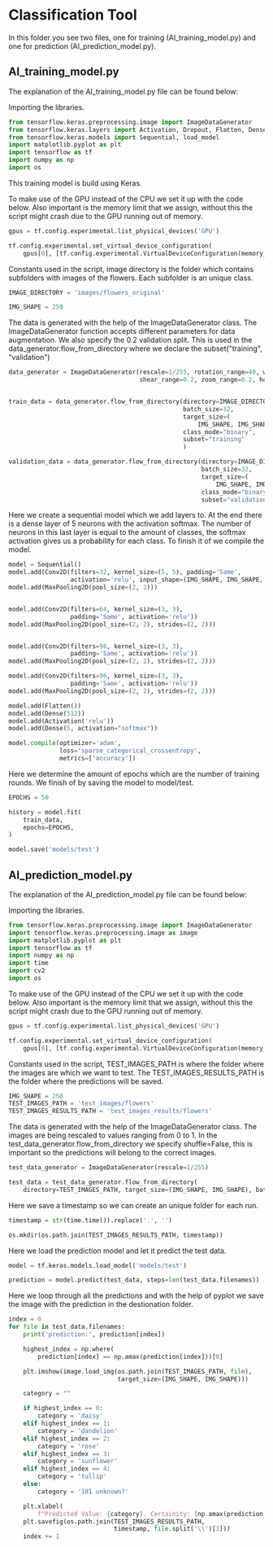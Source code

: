 # Classification Tool

In this folder you see two files, one for training (AI_training_model.py) and one for prediction (AI_prediction_model.py).

## AI_training_model.py
The explanation of the AI_training_model.py file can be found below:

Importing the libraries.
```python
from tensorflow.keras.preprocessing.image import ImageDataGenerator
from tensorflow.keras.layers import Activation, Dropout, Flatten, Dense, Conv2D, Convolution2D, MaxPooling2D, ZeroPadding2D
from tensorflow.keras.models import Sequential, load_model
import matplotlib.pyplot as plt
import tensorflow as tf
import numpy as np
import os
```
This training model is build using Keras.

To make use of the GPU instead of the CPU we set it up with the code below. Also important is the memory limit that we assign, without this the script might crash due to the GPU running out of memory.
```python
gpus = tf.config.experimental.list_physical_devices('GPU')

tf.config.experimental.set_virtual_device_configuration(
    gpus[0], [tf.config.experimental.VirtualDeviceConfiguration(memory_limit=2048)])
```

Constants used in the script, image directory is the folder which contains subfolders with images of the flowers. Each subfolder is an unique class.
```python
IMAGE_DIRECTORY = 'images/flowers_original'

IMG_SHAPE = 250
```

The data is generated with the help of the ImageDataGenerator class. The ImageDataGenerator function accepts different parameters for data augmentation. We also specify the 0.2 validation split. This is used in the data_generator.flow_from_directory where we declare the subset("training", "validation")
```python
data_generator = ImageDataGenerator(rescale=1/255, rotation_range=40, width_shift_range=0.2, height_shift_range=0.2,
                                    shear_range=0.2, zoom_range=0.2, horizontal_flip=True, fill_mode='nearest', validation_split=0.2)


train_data = data_generator.flow_from_directory(directory=IMAGE_DIRECTORY,
                                                batch_size=32,
                                                target_size=(
                                                    IMG_SHAPE, IMG_SHAPE),
                                                class_mode="binary",
                                                subset="training"
                                                )

validation_data = data_generator.flow_from_directory(directory=IMAGE_DIRECTORY,
                                                     batch_size=32,
                                                     target_size=(
                                                         IMG_SHAPE, IMG_SHAPE),
                                                     class_mode="binary",
                                                     subset="validation")
```

Here we create a sequential model which we add layers to. At the end there is a dense layer of 5 neurons with the activation softmax. The number of neurons in this last layer is equal to the amount of classes, the softmax activation gives us a probability for each class. To finish it of we compile the model.
```python
model = Sequential()
model.add(Conv2D(filters=32, kernel_size=(5, 5), padding='Same',
                 activation='relu', input_shape=(IMG_SHAPE, IMG_SHAPE, 3)))
model.add(MaxPooling2D(pool_size=(2, 2)))


model.add(Conv2D(filters=64, kernel_size=(3, 3),
                 padding='Same', activation='relu'))
model.add(MaxPooling2D(pool_size=(2, 2), strides=(2, 2)))


model.add(Conv2D(filters=96, kernel_size=(3, 3),
                 padding='Same', activation='relu'))
model.add(MaxPooling2D(pool_size=(2, 2), strides=(2, 2)))

model.add(Conv2D(filters=96, kernel_size=(3, 3),
                 padding='Same', activation='relu'))
model.add(MaxPooling2D(pool_size=(2, 2), strides=(2, 2)))

model.add(Flatten())
model.add(Dense(512))
model.add(Activation('relu'))
model.add(Dense(5, activation="softmax"))

model.compile(optimizer='adam',
              loss='sparse_categorical_crossentropy',
              metrics=['accuracy'])
```

Here we determine the amount of epochs which are the number of training rounds. We finish of by saving the model to model/test.
```python
EPOCHS = 50

history = model.fit(
    train_data,
    epochs=EPOCHS,
)

model.save('models/test')
```

## AI_prediction_model.py
The explanation of the AI_prediction_model.py file can be found below:

Importing the libraries.
```python
from tensorflow.keras.preprocessing.image import ImageDataGenerator
import tensorflow.keras.preprocessing.image as image
import matplotlib.pyplot as plt
import tensorflow as tf
import numpy as np
import time
import cv2
import os

```

To make use of the GPU instead of the CPU we set it up with the code below. Also important is the memory limit that we assign, without this the script might crash due to the GPU running out of memory.
```python
gpus = tf.config.experimental.list_physical_devices('GPU')

tf.config.experimental.set_virtual_device_configuration(
    gpus[0], [tf.config.experimental.VirtualDeviceConfiguration(memory_limit=2048)])
```

Constants used in the script, TEST_IMAGES_PATH is where the folder where the images are which we want to test. The TEST_IMAGES_RESULTS_PATH is the folder where the predictions will be saved.
```python
IMG_SHAPE = 250
TEST_IMAGES_PATH = 'test_images/flowers'
TEST_IMAGES_RESULTS_PATH = 'test_images_results/flowers'
```

The data is generated with the help of the ImageDataGenerator class. The images are being rescaled to values ranging from 0 to 1. In the test_data_generator.flow_from_directory we specify shuffle=False, this is important so the predictions will belong to the correct images.
```python
test_data_generator = ImageDataGenerator(rescale=1/255)

test_data = test_data_generator.flow_from_directory(
    directory=TEST_IMAGES_PATH, target_size=(IMG_SHAPE, IMG_SHAPE), batch_size=1, class_mode='binary', shuffle=False)
```

Here we save a timestamp so we can create an unique folder for each run.
```python
timestamp = str(time.time()).replace('.', '')

os.mkdir(os.path.join(TEST_IMAGES_RESULTS_PATH, timestamp))
```

Here we load the prediction model and let it predict the test data.
```python
model = tf.keras.models.load_model('models/test')

prediction = model.predict(test_data, steps=len(test_data.filenames))
```

Here we loop through all the predictions and with the help of pyplot we save the image with the prediction in the destionation folder.
```python
index = 0
for file in test_data.filenames:
    print('prediction:', prediction[index])

    highest_index = np.where(
        prediction[index] == np.amax(prediction[index]))[0]

    plt.imshow(image.load_img(os.path.join(TEST_IMAGES_PATH, file),
                              target_size=(IMG_SHAPE, IMG_SHAPE)))

    category = ""

    if highest_index == 0:
        category = 'daisy'
    elif highest_index == 1:
        category = 'dandelion'
    elif highest_index == 2:
        category = 'rose'
    elif highest_index == 3:
        category = 'sunflower'
    elif highest_index == 4:
        category = 'tullip'
    else:
        category = '101 unknown?'

    plt.xlabel(
        f"Predicted Value: {category}. Certainity: {np.amax(prediction[index])}")
    plt.savefig(os.path.join(TEST_IMAGES_RESULTS_PATH,
                             timestamp, file.split('\\')[1]))
    index += 1
```
